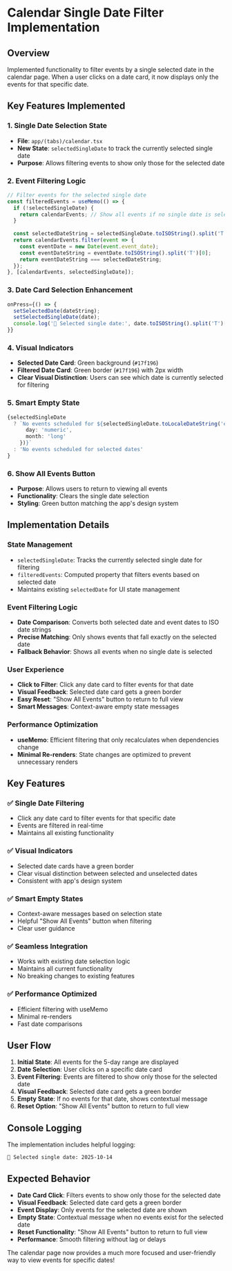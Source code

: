 # Calendar Single Date Filter Implementation

## Overview
Implemented functionality to filter events by a single selected date in the calendar page. When a user clicks on a date card, it now displays only the events for that specific date.

## Key Features Implemented

### 1. **Single Date Selection State**
- **File**: `app/(tabs)/calendar.tsx`
- **New State**: `selectedSingleDate` to track the currently selected single date
- **Purpose**: Allows filtering events to show only those for the selected date

### 2. **Event Filtering Logic**
```typescript
// Filter events for the selected single date
const filteredEvents = useMemo(() => {
  if (!selectedSingleDate) {
    return calendarEvents; // Show all events if no single date is selected
  }
  
  const selectedDateString = selectedSingleDate.toISOString().split('T')[0];
  return calendarEvents.filter(event => {
    const eventDate = new Date(event.event_date);
    const eventDateString = eventDate.toISOString().split('T')[0];
    return eventDateString === selectedDateString;
  });
}, [calendarEvents, selectedSingleDate]);
```

### 3. **Date Card Selection Enhancement**
```typescript
onPress={() => {
  setSelectedDate(dateString);
  setSelectedSingleDate(date);
  console.log('📅 Selected single date:', date.toISOString().split('T')[0]);
}}
```

### 4. **Visual Indicators**
- **Selected Date Card**: Green background (`#17f196`)
- **Filtered Date Card**: Green border (`#17f196`) with 2px width
- **Clear Visual Distinction**: Users can see which date is currently selected for filtering

### 5. **Smart Empty State**
```typescript
{selectedSingleDate 
  ? `No events scheduled for ${selectedSingleDate.toLocaleDateString('en-US', { 
      day: 'numeric', 
      month: 'long' 
    })}`
  : 'No events scheduled for selected dates'
}
```

### 6. **Show All Events Button**
- **Purpose**: Allows users to return to viewing all events
- **Functionality**: Clears the single date selection
- **Styling**: Green button matching the app's design system

## Implementation Details

### **State Management**
- `selectedSingleDate`: Tracks the currently selected single date for filtering
- `filteredEvents`: Computed property that filters events based on selected date
- Maintains existing `selectedDate` for UI state management

### **Event Filtering Logic**
- **Date Comparison**: Converts both selected date and event dates to ISO date strings
- **Precise Matching**: Only shows events that fall exactly on the selected date
- **Fallback Behavior**: Shows all events when no single date is selected

### **User Experience**
- **Click to Filter**: Click any date card to filter events for that date
- **Visual Feedback**: Selected date card gets a green border
- **Easy Reset**: "Show All Events" button to return to full view
- **Smart Messages**: Context-aware empty state messages

### **Performance Optimization**
- **useMemo**: Efficient filtering that only recalculates when dependencies change
- **Minimal Re-renders**: State changes are optimized to prevent unnecessary renders

## Key Features

### ✅ **Single Date Filtering**
- Click any date card to filter events for that specific date
- Events are filtered in real-time
- Maintains all existing functionality

### ✅ **Visual Indicators**
- Selected date cards have a green border
- Clear visual distinction between selected and unselected dates
- Consistent with app's design system

### ✅ **Smart Empty States**
- Context-aware messages based on selection state
- Helpful "Show All Events" button when filtering
- Clear user guidance

### ✅ **Seamless Integration**
- Works with existing date selection logic
- Maintains all current functionality
- No breaking changes to existing features

### ✅ **Performance Optimized**
- Efficient filtering with useMemo
- Minimal re-renders
- Fast date comparisons

## User Flow

1. **Initial State**: All events for the 5-day range are displayed
2. **Date Selection**: User clicks on a specific date card
3. **Event Filtering**: Events are filtered to show only those for the selected date
4. **Visual Feedback**: Selected date card gets a green border
5. **Empty State**: If no events for that date, shows contextual message
6. **Reset Option**: "Show All Events" button to return to full view

## Console Logging

The implementation includes helpful logging:
```
📅 Selected single date: 2025-10-14
```

## Expected Behavior

- **Date Card Click**: Filters events to show only those for the selected date
- **Visual Feedback**: Selected date card gets a green border
- **Event Display**: Only events for the selected date are shown
- **Empty State**: Contextual message when no events exist for the selected date
- **Reset Functionality**: "Show All Events" button to return to full view
- **Performance**: Smooth filtering without lag or delays

The calendar page now provides a much more focused and user-friendly way to view events for specific dates!
